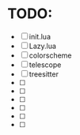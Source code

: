 # TODO:
- [ ] init.lua
- [ ] Lazy.lua
- [ ] colorscheme
- [ ] telescope
- [ ] treesitter
- [ ]
- [ ]
- [ ]
- [ ]
- [ ]
- [ ]